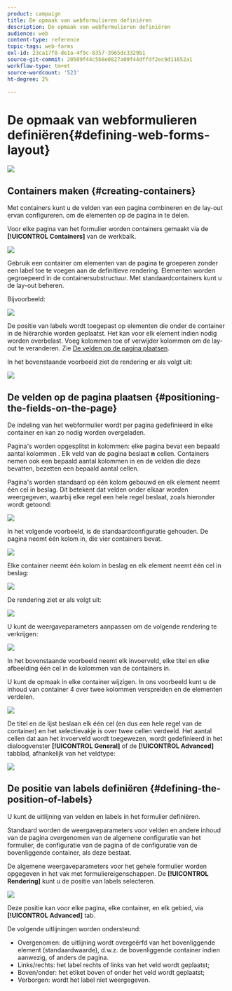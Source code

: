 ```yaml
---
product: campaign
title: De opmaak van webformulieren definiëren
description: De opmaak van webformulieren definiëren
audience: web
content-type: reference
topic-tags: web-forms
exl-id: 23ca17f8-de1a-4f9c-8357-3965dc3329b1
source-git-commit: 20509f44c5b8e0827a09f44dffdf2ec9d11652a1
workflow-type: tm+mt
source-wordcount: '523'
ht-degree: 2%

---
```


# De opmaak van webformulieren definiëren{#defining-web-forms-layout}

![](../../assets/common.svg)

## Containers maken {#creating-containers}

Met containers kunt u de velden van een pagina combineren en de lay-out ervan configureren. om de elementen op de pagina in te delen.

Voor elke pagina van het formulier worden containers gemaakt via de **[!UICONTROL Containers]** van de werkbalk.

![](assets/s_ncs_admin_survey_containers_add.png)

Gebruik een container om elementen van de pagina te groeperen zonder een label toe te voegen aan de definitieve rendering. Elementen worden gegroepeerd in de containersubstructuur. Met standaardcontainers kunt u de lay-out beheren.

Bijvoorbeeld:

![](assets/s_ncs_admin_survey_containers_std_arbo.png)

De positie van labels wordt toegepast op elementen die onder de container in de hiërarchie worden geplaatst. Het kan voor elk element indien nodig worden overbelast. Voeg kolommen toe of verwijder kolommen om de lay-out te veranderen. Zie [De velden op de pagina plaatsen](#positioning-the-fields-on-the-page).

In het bovenstaande voorbeeld ziet de rendering er als volgt uit:

![](assets/s_ncs_admin_survey_containers_std_ex.png)

## De velden op de pagina plaatsen {#positioning-the-fields-on-the-page}

De indeling van het webformulier wordt per pagina gedefinieerd in elke container en kan zo nodig worden overgeladen.

Pagina&#39;s worden opgesplitst in kolommen: elke pagina bevat een bepaald aantal kolommen . Elk veld van de pagina beslaat **n** cellen. Containers nemen ook een bepaald aantal kolommen in en de velden die deze bevatten, bezetten een bepaald aantal cellen.

Pagina&#39;s worden standaard op één kolom gebouwd en elk element neemt één cel in beslag. Dit betekent dat velden onder elkaar worden weergegeven, waarbij elke regel een hele regel beslaat, zoals hieronder wordt getoond:

![](assets/s_ncs_admin_survey_container_ex.png)

In het volgende voorbeeld, is de standaardconfiguratie gehouden. De pagina neemt één kolom in, die vier containers bevat.

![](assets/s_ncs_admin_survey_container_ex0.png)

Elke container neemt één kolom in beslag en elk element neemt één cel in beslag:

![](assets/s_ncs_admin_survey_container_ex0a.png)

De rendering ziet er als volgt uit:

![](assets/s_ncs_admin_survey_container_ex0_rend.png)

U kunt de weergaveparameters aanpassen om de volgende rendering te verkrijgen:

![](assets/s_ncs_admin_survey_container_ex1_rend.png)

In het bovenstaande voorbeeld neemt elk invoerveld, elke titel en elke afbeelding één cel in de kolommen van de containers in.

U kunt de opmaak in elke container wijzigen. In ons voorbeeld kunt u de inhoud van container 4 over twee kolommen verspreiden en de elementen verdelen.

![](assets/s_ncs_admin_survey_container_ex2_rend.png)

De titel en de lijst beslaan elk één cel (en dus een hele regel van de container) en het selectievakje is over twee cellen verdeeld. Het aantal cellen dat aan het invoerveld wordt toegewezen, wordt gedefinieerd in het dialoogvenster **[!UICONTROL General]** of de **[!UICONTROL Advanced]** tabblad, afhankelijk van het veldtype:

![](assets/s_ncs_admin_survey_container_ex2.png)

## De positie van labels definiëren {#defining-the-position-of-labels}

U kunt de uitlijning van velden en labels in het formulier definiëren.

Standaard worden de weergaveparameters voor velden en andere inhoud van de pagina overgenomen van de algemene configuratie van het formulier, de configuratie van de pagina of de configuratie van de bovenliggende container, als deze bestaat.

De algemene weergaveparameters voor het gehele formulier worden opgegeven in het vak met formuliereigenschappen. De **[!UICONTROL Rendering]** kunt u de positie van labels selecteren.

![](assets/s_ncs_admin_survey_label_position.png)

Deze positie kan voor elke pagina, elke container, en elk gebied, via **[!UICONTROL Advanced]** tab.

De volgende uitlijningen worden ondersteund:

* Overgenomen: de uitlijning wordt overgeërfd van het bovenliggende element (standaardwaarde), d.w.z. de bovenliggende container indien aanwezig, of anders de pagina.
* Links/rechts: het label rechts of links van het veld wordt geplaatst;
* Boven/onder: het etiket boven of onder het veld wordt geplaatst;
* Verborgen: wordt het label niet weergegeven.
